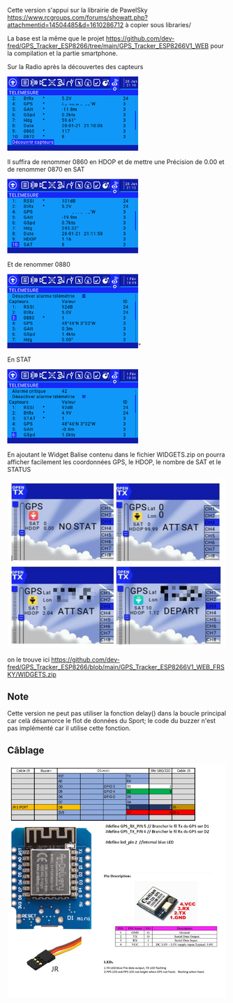 Cette version s'appui sur la librairie de PawelSky https://www.rcgroups.com/forums/showatt.php?attachmentid=14504485&d=1610286712 à copier sous libraries/ 

La base est la même que le projet https://github.com/dev-fred/GPS_Tracker_ESP8266/tree/main/GPS_Tracker_ESP8266V1_WEB pour la compilation et la partie smartphone.

Sur la Radio après la découvertes des capteurs

<img src="screen-211006.bmp" width = "300">

Il suffira de renommer 0860 en HDOP et de mettre une Précision de 0.00 et de renommer 0870 en SAT

<img src="screen-211200.bmp" width = "300">

Et de renommer 0880

<img src="screen-2021-02-01-194948.bmp" width = "300">"

En STAT

<img src="screen-2021-02-01-195046.bmp" width = "300">

En ajoutant le Widget Balise contenu dans le fichier WIDGETS.zip on pourra afficher facilement les coordonnées GPS, le HDOP, le nombre de SAT et le STATUS

<img src="Capture Balise0_censored.jpg" width = "500">

on le trouve ici https://github.com/dev-fred/GPS_Tracker_ESP8266/blob/main/GPS_Tracker_ESP8266V1_WEB_FRSKY/WIDGETS.zip

## Note
Cette version ne peut pas utiliser la fonction delay() dans la boucle principal car celà désamorce le flot de données du Sport; le code du buzzer n'est pas implémenté car il utilise cette fonction.

## Câblage

<img src="cablage2.png" width = "500">

